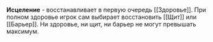 **Исцеление** - восстанавливает в первую очередь [[Здоровье]]. При полном здоровье игрок сам выбирает восстановить [[Щит]] или [[Барьер]]. Ни здоровье, ни щит, ни барьер не могут превышать максимум. 